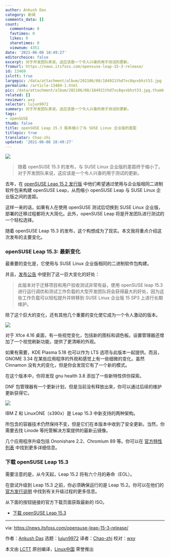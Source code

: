 ```yaml
---
author: Ankush Das
category: 新闻
comments_data: []
count:
  commentnum: 0
  favtimes: 0
  likes: 0
  sharetimes: 0
  viewnum: 4351
date: '2021-06-08 18:49:27'
editorchoice: false
excerpt: 对于开发团队来说，这应该是一个令人兴奋的用于测试的更新。
fromurl: https://news.itsfoss.com/opensuse-leap-15-3-release/
id: 13469
islctt: true
largepic: /data/attachment/album/202106/08/184921thd7vc8qvxbhzt53.jpg
permalink: /article-13469-1.html
pic: /data/attachment/album/202106/08/184921thd7vc8qvxbhzt53.jpg.thumb.jpg
related: []
reviewer: wxy
selector: lujun9972
summary: 对于开发团队来说，这应该是一个令人兴奋的用于测试的更新。
tags:
- openSUSE
thumb: false
title: openSUSE Leap 15.3 版本缩小了与 SUSE Linux 企业版的差距
titlepic: true
translator: Chao-zhi
updated: '2021-06-08 18:49:27'
---
```


![](/data/attachment/album/202106/08/184921thd7vc8qvxbhzt53.jpg)



> 
> 随着 openSUSE 15.3 的发布，与 SUSE Linux 企业版的差距终于缩小了。对于开发团队来说，这应该是一个令人兴奋的用于测试的更新。
> 
> 
> 


去年，在 [openSUSE Leap 15.2 发行版](https://itsfoss.com/opensuse-leap-15-2-release/) 中他们希望通过使用与企业版相同二进制软件包来构建 openSUSE Leap，从而缩小 openSUSE Leap 与 SUSE Linux 企业版之间的差距。


这样一来的话，如果有人在使用 openSUSE 测试后切换到 SUSE Linux 企业版，部署的迁移过程都将大大简化。此外，openSUSE Leap 将是开发团队进行测试的一个轻松选择。


随着 openSUSE Leap 15.3 的发布，这个构想成为了现实。本文我将重点介绍这次发布的主要变化。


### openSUSE Leap 15.3: 最新变化


最重要的变化是，它使用与 SUSE Linux 企业版相同的二进制软件包构建。


并且，[发布公告](https://news.opensuse.org/2021/06/02/opensuse-leap-bridges-path-to-enterprise/) 中提到了这一巨大变化的好处：



> 
> 此版本对于迁移项目和用户验收测试非常有益，使用 openSUSE leap 15.3 进行运行调优和测试工作负载的大型开发团队将会获得最大的好处，因为这些工作负载可以轻松提升并转移到 SUSE Linux 企业版 15 SP3 上进行长期维护。
> 
> 
> 


除了这个巨大的变化，还有其他几个重要的变化使它成为一个令人激动的版本。


![](/data/attachment/album/202106/08/184929ajfq70yzj90aztj9.png)


对于 Xfce 4.16 桌面，有一些视觉变化，包括新的图标和调色板。设置管理器还增加了一个视觉刷新功能，提供了更清晰的外观。


如果有需要，KDE Plasma 5.18 也可以作为 LTS 选项与此版本一起提供。而且，GNOME 3.34 在某些应用程序的外观和感觉上有一些细微的变化。虽然 Cinnamon 没有大的变化，但是你会发现它有了一个新的模式。


在这个版本中，你将发现 gnu health 3.8 添加了一些新特性供你探索。


DNF 包管理器有一个更新计划，但是当前没有释放出来，你可以通过后续的维护更新获得它。


![](/data/attachment/album/202106/08/184931b9gsd2dkk5vh4v9g.png)


IBM Z 和 LinuxONE（s390x）是 Leap 15.3 中新支持的两种架构。


所包含的容器技术仍然保持不变，但是它们在本版本中收到了安全更新。当然，你需要去找 Linode 等托管解决方案提供的最新云镜像。


几个应用程序升级包括 Ononishare 2.2、Chromium 89 等。你可以在 [官方特性列表](https://en.opensuse.org/Features_15.3) 中找到更多详细信息。


### 下载 openSUSE Leap 15.3


需要注意的是，从今天起，Leap 15.2 将有六个月的寿命（EOL）。


在尝试升级到 Leap 15.3 之前，你必须确保运行的是 Leap 15.2。你可以在他们的 [官方发行说明](https://en.opensuse.org/Release_announcement_15.3) 中找到有关升级过程的更多信息。


从下面的按钮链接的官方下载页面获取最新的 ISO。


* [下载 openSUSE Leap 15.3](https://get.opensuse.org/leap/)




---


via: <https://news.itsfoss.com/opensuse-leap-15-3-release/>


作者：[Ankush Das](https://news.itsfoss.com/author/ankush/) 选题：[lujun9972](https://github.com/lujun9972) 译者：[Chao-zhi](https://github.com/Chao-zhi) 校对：[wxy](https://github.com/wxy)


本文由 [LCTT](https://github.com/LCTT/TranslateProject) 原创编译，[Linux中国](https://linux.cn/) 荣誉推出